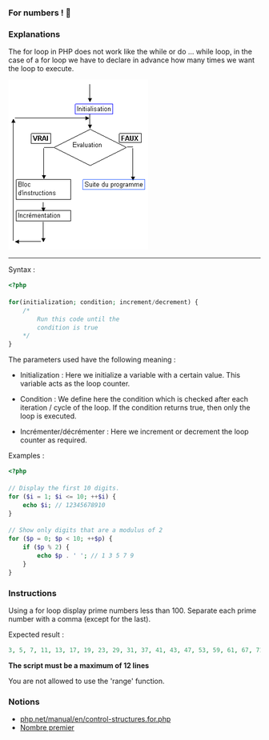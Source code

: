 ### For numbers ! 🦾

### Explanations

The for loop in PHP does not work like the while or do ... while loop, in the case of a for loop we have to declare in advance how many times we want the loop to execute.

![img.png](img.png)

---

Syntax :

```php
<?php

for(initialization; condition; increment/decrement) {
    /*
        Run this code until the
        condition is true
    */
}
```

The parameters used have the following meaning :

- Initialization : Here we initialize a variable with a certain value. This variable acts as the loop counter.

- Condition : We define here the condition which is checked after each iteration / cycle of the loop. If the condition returns true, then only the loop is executed.

- Incrémenter/décrémenter : Here we increment or decrement the loop counter as required.

Examples :

```php
<?php

// Display the first 10 digits.
for ($i = 1; $i <= 10; ++$i) {
    echo $i; // 12345678910
}

// Show only digits that are a modulus of 2
for ($p = 0; $p < 10; ++$p) {
    if ($p % 2) {
        echo $p . ' '; // 1 3 5 7 9
    }
}
```

### Instructions

Using a for loop display prime numbers less than 100.
Separate each prime number with a comma (except for the last).

Expected result :

```php
3, 5, 7, 11, 13, 17, 19, 23, 29, 31, 37, 41, 43, 47, 53, 59, 61, 67, 71, 73, 79, 83, 89, 97
```

**The script must be a maximum of 12 lines**

You are not allowed to use the 'range' function.

### Notions

- <a href="https://www.php.net/manual/en/control-structures.for.php" target="_blank">php.net/manual/en/control-structures.for.php</a>
- <a href="https://fr.wikipedia.org/wiki/Nombre_premier" target="_blank">Nombre premier</a>
